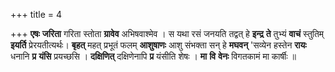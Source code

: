 +++
title = 4

+++
**एषः** **जरिता** गरिता स्तोता **ग्रावेव** अभिषवाश्मेव । स यथा रसं जनयति तद्वत् हे **इन्द्र** **ते** तुभ्यं **वाचं** स्तुतिम् **इयर्ति** प्रेरयतीत्यर्थः। **बृहत्** महत् प्रभूतं फलम् **आशुषाणः** आशु संभक्ता सन् हे **मघवन्** 'सव्येन हस्तेन **रायः** धनानि **प्र** **यंसि** प्रयच्छसि । **दक्षिणित्** दक्षिणेनापि **प्र** यंसीति शेषः । **मा** **वि** **वेनः** विगतकामं मा कार्षीः ॥